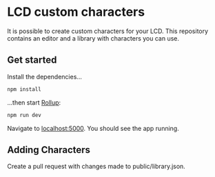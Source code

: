 # LCD custom characters

It is possible to create custom characters for your LCD.
This repository contains an editor and a library with characters
you can use.

## Get started

Install the dependencies...

```bash
npm install
```

...then start [Rollup](https://rollupjs.org):

```bash
npm run dev
```

Navigate to [localhost:5000](http://localhost:5000). You should see the app running.

## Adding Characters

Create a pull request with changes made to public/library.json.
